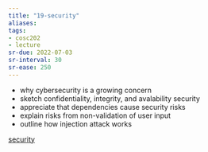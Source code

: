 ```yaml
---
title: "19-security"
aliases: 
tags: 
- cosc202
- lecture
sr-due: 2022-07-03
sr-interval: 30
sr-ease: 250
---
```


- why cybersecurity is a growing concern
- sketch confidentiality, integrity, and avalability security
- appreciate that dependencies cause security risks
- explain risks from non-validation of user input
- outline how injection attack works

[security](notes/security.md)